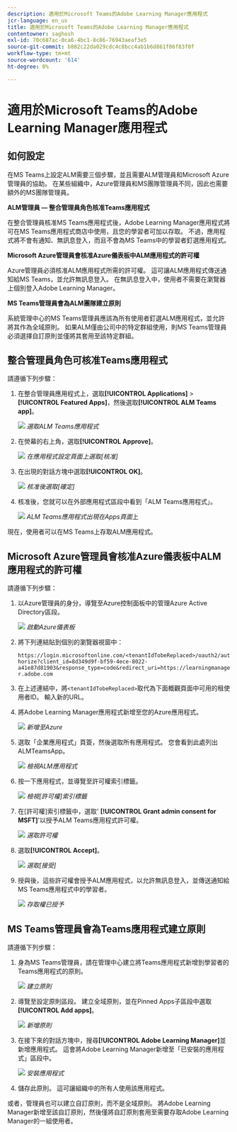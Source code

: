 ```yaml
---
description: 適用於Microsoft Teams的Adobe Learning Manager應用程式
jcr-language: en_us
title: 適用於Microsoft Teams的Adobe Learning Manager應用程式
contentowner: saghosh
exl-id: 70c687ac-0ca6-4bc1-8c86-76943aeaf3e5
source-git-commit: b882c22da029cdc4c8bcc4ab1b6d861f06f83f0f
workflow-type: tm+mt
source-wordcount: '614'
ht-degree: 0%

---
```


# 適用於Microsoft Teams的Adobe Learning Manager應用程式

## 如何設定

在MS Teams上設定ALM需要三個步驟，並且需要ALM管理員和Microsoft Azure管理員的協助。 在某些組織中，Azure管理員和MS團隊管理員不同，因此也需要額外的MS團隊管理員。

**ALM管理員 — 整合管理員角色核准Teams應用程式**

在整合管理員核准MS Teams應用程式後，Adobe Learning Manager應用程式將可在MS Teams應用程式商店中使用，且您的學習者可加以存取。 不過，應用程式將不會有通知、無訊息登入，而且不會為MS Teams中的學習者釘選應用程式。

**Microsoft Azure管理員會核准Azure儀表板中ALM應用程式的許可權**

Azure管理員必須核准ALM應用程式所需的許可權。 這可讓ALM應用程式傳送通知給MS Teams，並允許無訊息登入。 在無訊息登入中，使用者不需要在瀏覽器上個別登入Adobe Learning Manager。

**MS Teams管理員會為ALM團隊建立原則**

系統管理中心的MS Teams管理員應該為所有使用者釘選ALM應用程式，並允許將其作為全域原則。 如果ALM僅由公司中的特定群組使用，則MS Teams管理員必須選擇自訂原則並僅將其套用至該特定群組。

## 整合管理員角色可核准Teams應用程式

請遵循下列步驟：

1. 在整合管理員應用程式上，選取&#x200B;**[!UICONTROL Applications]** > **[!UICONTROL Featured Apps]**，然後選取&#x200B;**[!UICONTROL ALM Teams app]**。

   ![](assets/featuredapps.jpg)
   *選取ALM Teams應用程式*

1. 在熒幕的右上角，選取&#x200B;**[!UICONTROL Approve]**。

   ![](assets/integration_admin_approval_form.jpg)
   *在應用程式設定頁面上選取[核准]*

1. 在出現的對話方塊中選取&#x200B;**[!UICONTROL OK]**。

   ![](assets/integration_admin_approved_dialog_box.jpg)
   *核准後選取[確定]*

1. 核准後，您就可以在外部應用程式區段中看到「ALM Teams應用程式」。

   ![](assets/integration_admin_external_apps.jpg)
   *ALM Teams應用程式出現在Apps頁面*&#x200B;上

現在，使用者可以在MS Teams上存取ALM應用程式。

## Microsoft Azure管理員會核准Azure儀表板中ALM應用程式的許可權

請遵循下列步驟：

1. 以Azure管理員的身分，導覽至Azure控制面板中的管理Azure Active Directory區段。

   ![](assets/microsoft_azure.jpg)
   *啟動Azure儀表板*

1. 將下列連結貼到個別的瀏覽器視窗中：

   `https://login.microsoftonline.com/<tenantIdTobeReplaced>/oauth2/authorize?client_id=8d349d9f-bf59-4ece-8022-a41e87d81903&response_type=code&redirect_uri=https://learningmanager.adobe.com`

1. 在上述連結中，將`<tenantIdTobeReplaced>`取代為下面概觀頁面中可用的租使用者ID。 輸入新的URL。

1. 將Adobe Learning Manager應用程式新增至您的Azure應用程式。

   ![](assets/microsoft_azure_dashboard.jpg)
   *新增至Azure*

1. 選取「企業應用程式」頁簽，然後選取所有應用程式。 您會看到此處列出ALMTeamsApp。

   ![](assets/microsoft_azure_enterprise_applications.jpg)
   *檢視ALM應用程式*

1. 按一下應用程式，並導覽至許可權索引標籤。

   ![](assets/microsoft_azure_ALMTeamsNonProdApp.jpg)
   *檢視[許可權]索引標籤*

1. 在[許可權]索引標籤中，選取&#39; **[!UICONTROL Grant admin consent for MSFT]**&#39;以授予ALM Teams應用程式許可權。

   ![](assets/microsoft_azure_ALMTeamsNonProdApp_permissions.jpg)
   *選取許可權*

1. 選取&#x200B;**[!UICONTROL Accept]**。

   ![](assets/microsoft_azure_ALMTeamsNonProdApp_permission_request.jpg)
   *選取[接受]*

1. 授與後，這些許可權會授予ALM應用程式，以允許無訊息登入，並傳送通知給MS Teams應用程式中的學習者。

   ![](assets/microsoft_azure_ALMTeamsNonProdApp_permission_request_granted.jpg)
   *存取權已授予*

## MS Teams管理員會為Teams應用程式建立原則

請遵循下列步驟：

1. 身為MS Teams管理員，請在管理中心建立將Teams應用程式新增到學習者的Teams應用程式的原則。

   ![](assets/microsoft_teams_admin_center.png)
   *建立原則*

1. 導覽至設定原則區段。 建立全域原則，並在Pinned Apps子區段中選取&#x200B;**[!UICONTROL Add apps]**。

   ![](assets/microsoft_teams_admin_center_add_installed_apps.png)
   *新增原則*

1. 在接下來的對話方塊中，搜尋&#x200B;**[!UICONTROL Adobe Learning Manager]**&#x200B;並新增應用程式。 這會將Adobe Learning Manager新增至「已安裝的應用程式」區段中。

   ![](assets/microsoft_teams_admin_center_installed_apps.png)
   *安裝應用程式*

1. 儲存此原則。 這可讓組織中的所有人使用該應用程式。

或者，管理員也可以建立自訂原則，而不是全域原則。 將Adobe Learning Manager新增至該自訂原則，然後僅將自訂原則套用至需要存取Adobe Learning Manager的一組使用者。

